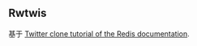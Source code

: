 ## Rwtwis

基于 [Twitter clone tutorial of the Redis documentation](http://redis.io/topics/twitter-clone).

